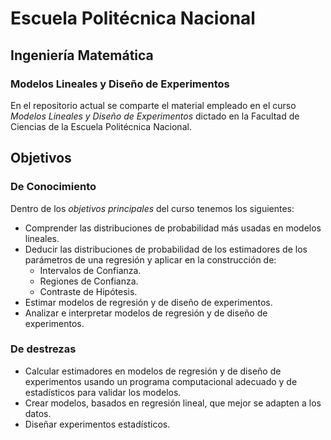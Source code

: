 # Escuela Politécnica Nacional
## Ingeniería Matemática
### Modelos Lineales y Diseño de Experimentos

En el repositorio actual se comparte el material empleado en el curso _Modelos Lineales y Diseño de Experimentos_ dictado en la Facultad de Ciencias de la Escuela Politécnica Nacional.

## Objetivos

### De Conocimiento
Dentro de los _objetivos principales_ del curso tenemos los siguientes:

* Comprender las distribuciones de probabilidad más usadas en modelos lineales.
* Deducir las distribuciones de probabilidad de los estimadores de los parámetros de una regresión y aplicar en la construcción de:
  * Intervalos de Confianza. 
  * Regiones de Confianza.
  * Contraste de Hipótesis.
* Estimar modelos de regresión y de diseño de experimentos.
* Analizar e interpretar modelos de regresión y de diseño de experimentos.

### De destrezas

* Calcular estimadores en modelos de regresión y de diseño de experimentos usando un programa computacional adecuado y de estadísticos para validar los modelos.
* Crear modelos, basados en regresión lineal, que mejor se adapten a los datos.
* Diseñar experimentos estadísticos.

